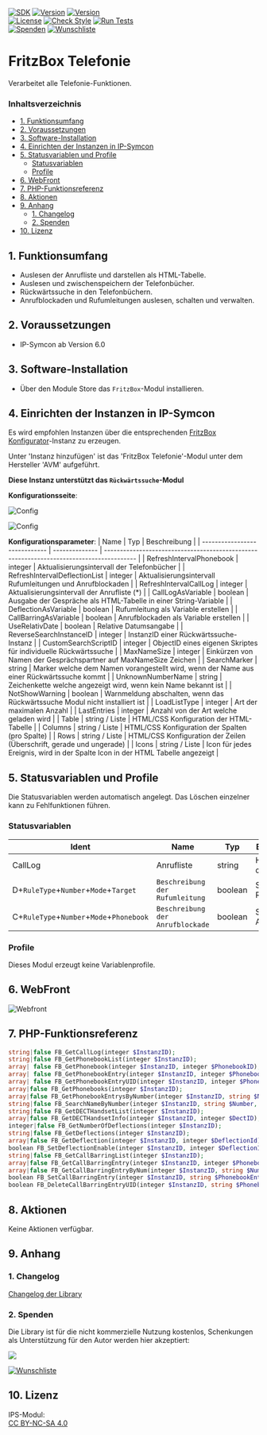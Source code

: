 [![SDK](https://img.shields.io/badge/Symcon-PHPModul-red.svg)](https://www.symcon.de/service/dokumentation/entwicklerbereich/sdk-tools/sdk-php/)
[![Version](https://img.shields.io/badge/Modul%20version-0.83-blue.svg)]()
[![Version](https://img.shields.io/badge/Symcon%20Version-6.0%20%3E-green.svg)](https://www.symcon.de/de/service/dokumentation/installation/migrationen/v60-v61-q1-2022/)  
[![License](https://img.shields.io/badge/License-CC%20BY--NC--SA%204.0-green.svg)](https://creativecommons.org/licenses/by-nc-sa/4.0/)
[![Check Style](https://github.com/Nall-chan/FritzBox/workflows/Check%20Style/badge.svg)](https://github.com/Nall-chan/FritzBox/actions) [![Run Tests](https://github.com/Nall-chan/FritzBox/workflows/Run%20Tests/badge.svg)](https://github.com/Nall-chan/FritzBox/actions)  
[![Spenden](https://www.paypalobjects.com/de_DE/DE/i/btn/btn_donate_SM.gif)](#2-spenden)
[![Wunschliste](https://img.shields.io/badge/Wunschliste-Amazon-ff69fb.svg)](#2-spenden)  

# FritzBox Telefonie <!-- omit in toc -->
Verarbeitet alle Telefonie-Funktionen.  

### Inhaltsverzeichnis <!-- omit in toc -->

- [1. Funktionsumfang](#1-funktionsumfang)
- [2. Voraussetzungen](#2-voraussetzungen)
- [3. Software-Installation](#3-software-installation)
- [4. Einrichten der Instanzen in IP-Symcon](#4-einrichten-der-instanzen-in-ip-symcon)
- [5. Statusvariablen und Profile](#5-statusvariablen-und-profile)
  - [Statusvariablen](#statusvariablen)
  - [Profile](#profile)
- [6. WebFront](#6-webfront)
- [7. PHP-Funktionsreferenz](#7-php-funktionsreferenz)
- [8. Aktionen](#8-aktionen)
- [9. Anhang](#9-anhang)
  - [1. Changelog](#1-changelog)
  - [2. Spenden](#2-spenden)
- [10. Lizenz](#10-lizenz)

## 1. Funktionsumfang

* Auslesen der Anrufliste und darstellen als HTML-Tabelle.  
* Auslesen und zwischenspeichern der Telefonbücher.  
* Rückwärtssuche in den Telefonbüchern.  
* Anrufblockaden und Rufumleitungen auslesen, schalten und verwalten.  

## 2. Voraussetzungen

- IP-Symcon ab Version 6.0

## 3. Software-Installation

* Über den Module Store das `FritzBox`-Modul installieren.

## 4. Einrichten der Instanzen in IP-Symcon

 Es wird empfohlen Instanzen über die entsprechenden [FritzBox Konfigurator](../FritzBox%20Configurator/README.md)-Instanz zu erzeugen.  
 
 Unter 'Instanz hinzufügen' ist das 'FritzBox Telefonie'-Modul unter dem Hersteller 'AVM' aufgeführt.

**Diese Instanz unterstützt das `Rückwärtssuche`-Modul**  

__Konfigurationsseite__:  

![Config](imgs/config1.png)  

![Config](imgs/config2.png)  

__Konfigurationsparameter__: 
| Name                          | Typ            | Beschreibung                                                                             |
| ----------------------------- | -------------- | ---------------------------------------------------------------------------------------- |
| RefreshIntervalPhonebook      | integer        | Aktualisierungsintervall der Telefonbücher                                               |
| RefreshIntervalDeflectionList | integer        | Aktualisierungsintervall Rufumleitungen und Anrufblockaden                               |
| RefreshIntervalCallLog        | integer        | Aktualisierungsintervall der Anrufliste (*)                                              |
| CallLogAsVariable             | boolean        | Ausgabe der Gespräche als HTML-Tabelle in einer String-Variable                          |
| DeflectionAsVariable          | boolean        | Rufumleitung als Variable erstellen                                                      |
| CallBarringAsVariable         | boolean        | Anrufblockaden als Variable erstellen                                                    |
| UseRelativDate                | boolean        | Relative Datumsangabe                                                                    |
| ReverseSearchInstanceID       | integer        | InstanzID einer Rückwärtssuche-Instanz                                                   |
| CustomSearchScriptID          | integer        | ObjectID eines eigenen Skriptes für individuelle Rückwärtssuche                          |
| MaxNameSize                   | integer        | Einkürzen von Namen der Gesprächspartner auf MaxNameSize Zeichen                         |
| SearchMarker                  | string         | Marker welche dem Namen vorangestellt wird, wenn der Name aus einer Rückwärtssuche kommt |
| UnknownNumberName             | string         | Zeichenkette welche angezeigt wird, wenn kein Name bekannt ist                           |
| NotShowWarning                | boolean        | Warnmeldung abschalten, wenn das Rückwärtssuche Modul nicht installiert ist              |
| LoadListType                  | integer        | Art der maximalen Anzahl                                                                 |
| LastEntries                   | integer        | Anzahl von der Art welche geladen wird                                                   |
| Table                         | string / Liste | HTML/CSS Konfiguration der HTML-Tabelle                                                  |
| Columns                       | string / Liste | HTML/CSS Konfiguration der Spalten (pro Spalte)                                          |
| Rows                          | string / Liste | HTML/CSS Konfiguration der Zeilen (Überschrift, gerade und ungerade)                     |
| Icons                         | string / Liste | Icon für jedes Ereignis, wird in der Spalte Icon in der HTML Tabelle angezeigt           |

## 5. Statusvariablen und Profile

Die Statusvariablen werden automatisch angelegt. Das Löschen einzelner kann zu Fehlfunktionen führen.

### Statusvariablen

| Ident                                    | Name                             | Typ     | Beschreibung                |
| ---------------------------------------- | -------------------------------- | ------- | --------------------------- |
| CallLog                                  | Anrufliste                       | string  | HTML Tabelle der Anrufliste |
| D+`RuleType`+`Number`+`Mode`+`Target`    | `Beschreibung der Rufumleitung`  | boolean | Status der Rufumleitung     |
| C+`RuleType`+`Number`+`Mode`+`Phonebook` | `Beschreibung der Anrufblockade` | boolean | Status der Anrufblockade    |

### Profile

Dieses Modul erzeugt keine Variablenprofile.  

## 6. WebFront

![Webfront](imgs/webfront.png)

## 7. PHP-Funktionsreferenz

```php
string|false FB_GetCallLog(integer $InstanzID);
string|false FB_GetPhonebookList(integer $InstanzID);
array| false FB_GetPhonebook(integer $InstanzID, integer $PhonebookID);
array| false FB_GetPhonebookEntry(integer $InstanzID, integer $PhonebookID, integer $PhonebookEntryID);
array| false FB_GetPhonebookEntryUID(integer $InstanzID, integer $PhonebookID, integer $PhonebookEntryUniqueID);
array|false FB_GetPhonebooks(integer $InstanzID);
array|false FB_GetPhonebookEntrysByNumber(integer $InstanzID, string $Number);
string|false FB_SearchNameByNumber(integer $InstanzID, string $Number, string $AreaCode);
string|false FB_GetDECTHandsetList(integer $InstanzID);
array|false FB_GetDECTHandsetInfo(integer $InstanzID, integer $DectID);
integer|false FB_GetNumberOfDeflections(integer $InstanzID);
string|false FB_GetDeflections(integer $InstanzID);
array|false FB_GetDeflection(integer $InstanzID, integer $DeflectionId);
boolean FB_SetDeflectionEnable(integer $InstanzID, integer $DeflectionId, boolean $Enable);
string|false FB_GetCallBarringList(integer $InstanzID);
array|false FB_GetCallBarringEntry(integer $InstanzID, integer $PhonebookEntryID);
array|false FB_GetCallBarringEntryByNum(integer $InstanzID, string $Number);
boolean FB_SetCallBarringEntry(integer $InstanzID, string $PhonebookEntryData);
boolean FB_DeleteCallBarringEntryUID(integer $InstanzID, string $PhonebookEntryData);
```

## 8. Aktionen

Keine Aktionen verfügbar.

## 9. Anhang

### 1. Changelog

[Changelog der Library](../README.md#changelog)

### 2. Spenden

  Die Library ist für die nicht kommerzielle Nutzung kostenlos, Schenkungen als Unterstützung für den Autor werden hier akzeptiert:  

<a href="https://www.paypal.com/donate?hosted_button_id=G2SLW2MEMQZH2" target="_blank"><img src="https://www.paypalobjects.com/de_DE/DE/i/btn/btn_donate_LG.gif" border="0" /></a>  

[![Wunschliste](https://img.shields.io/badge/Wunschliste-Amazon-ff69fb.svg)](https://www.amazon.de/hz/wishlist/ls/YU4AI9AQT9F?ref_=wl_share) 

## 10. Lizenz

  IPS-Modul:  
  [CC BY-NC-SA 4.0](https://creativecommons.org/licenses/by-nc-sa/4.0/)  

